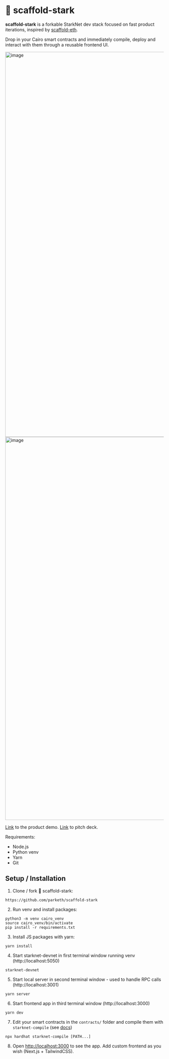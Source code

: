 # 💠 scaffold-stark

**scaffold-stark** is a forkable StarkNet dev stack focused on fast product iterations, inspired by [scaffold-eth](https://github.com/scaffold-eth/scaffold-eth). 

Drop in your Cairo smart contracts and immediately compile, deploy and interact with them through a reusable frontend UI.

<img width="1221" alt="image" src="https://user-images.githubusercontent.com/27808560/179943811-f5749cdb-ae3d-4b4d-ae6a-0fc2b3e59e3c.png">

<img width="1215" alt="image" src="https://user-images.githubusercontent.com/27808560/179943849-1bb59ae8-adb7-44c9-b1b9-ef37c1f43d26.png">

[Link](https://www.youtube.com/watch?v=G7QsyBydCik) to the product demo.
[Link](https://app.pitch.com/app/player/09ce2e68-01a6-42e2-a195-f5e548aea711/9941798c-b88b-486a-9333-c0c26458aa0d) to pitch deck.

Requirements:
 - Node.js
 - Python venv
 - Yarn
 - Git
 
## Setup / Installation

1. Clone / fork 💠 scaffold-stark:
```shell
https://github.com/parketh/scaffold-stark
```

2. Run venv and install packages:
```shell
python3 -m venv cairo_venv
source cairo_venv/bin/activate
pip install -r requirements.txt
```

3. Install JS packages with yarn:
```shell
yarn install
```

4. Start starknet-devnet in first terminal window running venv (http://localhost:5050)
```shell
starknet-devnet
```

5. Start local server in second terminal window - used to handle RPC calls (http://localhost:3001)
```shell
yarn server
```

6. Start frontend app in third terminal window (http://localhost:3000)
```shell
yarn dev
```

7. Edit your smart contracts in the `contracts/` folder and compile them with `starknet-compile` (see [docs](https://github.com/Shard-Labs/starknet-hardhat-plugin))
```shell
npx hardhat starknet-compile [PATH...]
```

8. Open [http://localhost:3000](http://localhost:3000) to see the app. Add custom frontend as you wish (Next.js + TailwindCSS).
